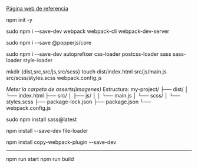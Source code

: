 [Página web de referencia](https://getbootstrap.com/docs/5.2/getting-started/webpack/)

npm init -y

sudo npm i --save-dev webpack webpack-cli webpack-dev-server

sudo npm i --save @popperjs/core

sudo npm i --save-dev autoprefixer css-loader postcss-loader sass sass-loader style-loader

mkdir {dist,src,src/js,src/scss}
touch dist/index.html src/js/main.js src/scss/styles.scss webpack.config.js

_Meter la carpeta de asserts(imagenes)_
Estructura: 
    my-project/
    ├── dist/
    │   └── index.html
    ├── src/
    │   ├── js/
    │   │   └── main.js
    │   └── scss/
    │       └── styles.scss
    ├── package-lock.json
    ├── package.json
    └── webpack.config.js

sudo npm install sass@latest


npm install --save-dev file-loader

npm install copy-webpack-plugin --save-dev









-----------
npm run start
npm run build